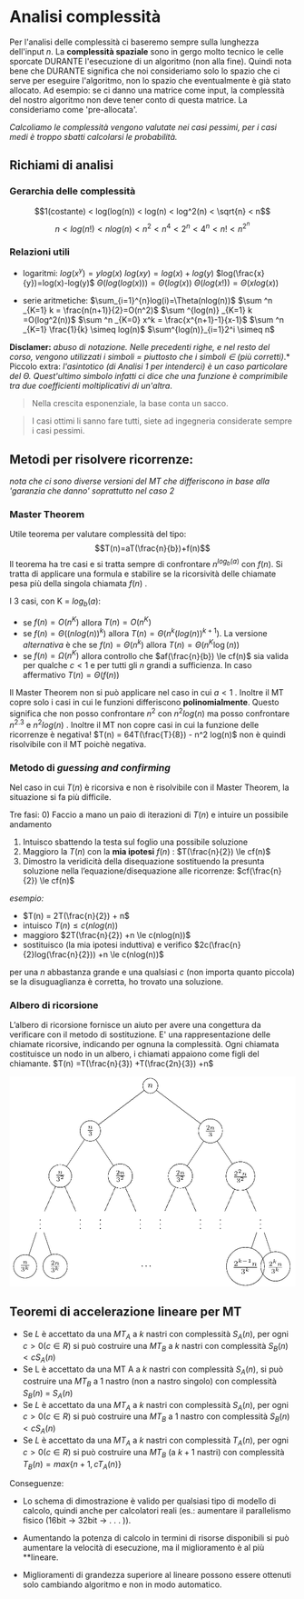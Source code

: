 # Analisi complessità 

Per l'analisi delle complessità ci baseremo sempre sulla lunghezza dell'input $n$.
La **complessità spaziale** sono in gergo molto tecnico le celle sporcate DURANTE l'esecuzione di un algoritmo (non alla fine). Quindi nota bene che DURANTE significa che noi consideriamo solo lo spazio che ci serve per eseguire l'algoritmo, non lo spazio che eventualmente è già stato allocato. Ad esempio: se ci danno una matrice come input, la complessità del nostro algoritmo non deve tener conto di questa matrice. La consideriamo come 'pre-allocata'.

*Calcoliamo le complessità vengono valutate nei casi pessimi, per i casi medi è troppo sbatti calcolarsi le probabilità.*

## Richiami di analisi 

### Gerarchia delle complessità
$$1(costante) < log(log(n)) < log(n) < log^2(n) < \sqrt{n} < n$$ $$n < log(n!) < nlog(n) < n^2 < n^4 < 2^n < 4^n < n! < n^{2^n}$$

### Relazioni utili

- logaritmi: 
	$log(x^y)=ylog(x)$
	$log(xy)=log(x)+log(y)$
	$log(\frac{x}{y})=log(x)-log(y)$
	$\Theta(log(log(x))) = \Theta(log(x))$
	$\Theta(log(x!))=\Theta(xlog(x))$
	
- serie aritmetiche: 
	$\sum_{i=1}^{n}log(i)=\Theta(nlog(n))$
	$\sum ^n _{K=1} k = \frac{n(n+1)}{2}=O(n^2)$
	$\sum ^{log(n)} _{K=1} k =O(log^2(n))$
	$\sum ^n _{K=0} x^k = \frac{x^{n+1}-1}{x-1}$
	$\sum ^n _{K=1} \frac{1}{k} \simeq log(n)$
	$\sum^{log(n)}_{i=1}2^i \simeq n$


**Disclamer:** *abuso di notazione. Nelle precedenti righe, e nel resto del corso, vengono utilizzati i simboli $=$ piuttosto che i simboli $\in$ (più corretti)*.*
Piccolo extra: *l'asintotico (di Analisi 1 per intenderci) è un caso particolare del $\Theta$. Quest'ultimo simbolo infatti ci dice che una funzione è comprimibile tra due coefficienti moltiplicativi di un'altra*.

> Nella crescita esponenziale, la base conta un sacco. 

>I casi ottimi li sanno fare tutti, siete ad ingegneria considerate sempre i casi pessimi.

## Metodi per risolvere ricorrenze:

*nota che ci sono diverse versioni del MT che differiscono in base alla 'garanzia che danno' soprattutto nel caso 2*

### Master Theorem 
Utile teorema per valutare complessità del tipo:
$$T(n)=aT(\frac{n}{b})+f(n)$$
Il teorema ha tre casi e si tratta sempre di confrontare $n^{log_b(a)}$ con $f(n)$. Si tratta di applicare una formula e stabilire se la ricorsività delle chiamate pesa più della singola chiamata $f(n$) . 

I 3 casi, con K = $log_b(a)$: 

- se $f(n) = O(n^{K})$ allora $T(n) = O(n^{K})$
- se $f(n) = \Theta((nlog(n))^k)$ allora $T(n) = \Theta(n^{k}(log(n))^{k+1})$. La versione *alternativa* è che se $f(n)=\Theta(n^k)$ allora $T(n) = \Theta(n^{K}\log(n))$
- se $f(n) = \Omega(n^K)$ allora controllo che $af(\frac{n}{b}) \le cf(n)$ sia valida per qualche $c<1$ e per tutti gli $n$ grandi a sufficienza. In caso affermativo $T(n)=\Theta(f(n))$

Il Master Theorem non si può applicare nel caso in cui $a<1$ .  Inoltre il MT copre solo i casi in cui le funzioni differiscono **polinomialmente**. Questo significa che non posso confrontare $n^2$ con $n^2log(n)$ ma posso confrontare $n^{2.3}$ e $n^2log(n)$ . 
Inoltre il MT non copre casi in cui la funzione delle ricorrenze è negativa! $T(n) = 64T(\frac{T}{8}) - n^2 log(n)$ non è quindi risolvibile con il MT poichè negativa. 

### Metodo di *guessing and confirming* 

Nel caso in cui $T(n)$ è ricorsiva e non è risolvibile con il Master Theorem, la situazione si fa più difficile.

Tre fasi:
0) Faccio a mano un paio di iterazioni di $T(n)$ e intuire un possibile andamento
1) Intuisco sbattendo la testa sul foglio una possibile soluzione 
2) Maggioro la $T(n)$ con la **mia ipotesi** $f(n)$ :  $T(\frac{n}{2}) \le cf(n)$ 
3) Dimostro la veridicità della disequazione sostituendo la presunta soluzione nella l’equazione/disequazione alle ricorrenze: $cf(\frac{n}{2}) \le cf(n)$ 

*esempio:*

- $T(n) = 2T(\frac{n}{2})  + n$
-  intuisco $T(n) \le c(nlog(n))$
-  maggioro $2T(\frac{n}{2}) +n \le c(nlog(n))$
-  sostituisco (la mia ipotesi induttiva) e verifico $2c(\frac{n}{2}log(\frac{n}{2})) +n \le c(nlog(n))$

per una $n$ abbastanza grande e una qualsiasi $c$ (non importa quanto piccola) se la disuguaglianza è corretta, ho trovato una soluzione. 

### Albero di ricorsione

L’albero di ricorsione fornisce un aiuto per avere una congettura da verificare con il metodo di sostituzione. E' una rappresentazione delle chiamate ricorsive, indicando per ognuna la complessità. Ogni chiamata costituisce un nodo in un albero, i chiamati appaiono come figli del chiamante.
$T(n) =T(\frac{n}{3}) +T(\frac{2n}{3}) +n$

![Pasted image 20210610170457](images/Albero%20binario.png)


## Teoremi di accelerazione lineare per MT
- Se $L$ è accettato da una $MT_A$ a $k$ nastri con complessità $S_A(n)$, per ogni $c > 0(c \in R)$ si può costruire una $MT_B$ a $k$ nastri con complessità $S_B(n) < cS_A(n)$
- Se L è accettato da una MT A a $k$ nastri con complessità $S_A(n)$, si può costruire una $MT_B$ a 1 nastro (non a
nastro singolo) con complessità $S_B(n)$ = $S_A(n)$
- Se $L$  è accettato da una $MT_A$ a $k$ nastri con complessità $S_A(n)$, per ogni $c > 0(c \in R)$ si può costruire una $MT_B$ a $1$ nastro con complessità $S_B(n) < cS_A(n)$
- Se $L$ è accettato da una $MT_A$ a $k$ nastri con complessità $T_A(n)$, per ogni $c > 0(c \in R)$ si può costruire una $MT_B$ (a $k+1$ nastri) con complessità $T_B(n) = max \{n + 1, cT_A (n)\}$

Conseguenze:

- Lo schema di dimostrazione è valido per qualsiasi tipo di modello di calcolo, quindi anche per calcolatori reali (es.: aumentare il parallelismo fisico (16bit → 32bit → . . . )).

- Aumentando la potenza di calcolo in termini di risorse disponibili si può aumentare la velocità di esecuzione, ma il miglioramento è al più **lineare.

- Miglioramenti di grandezza superiore al lineare possono essere ottenuti solo cambiando algoritmo e non in modo automatico.